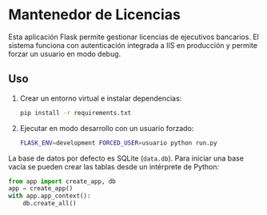 # Mantenedor de Licencias

Esta aplicación Flask permite gestionar licencias de ejecutivos bancarios. El sistema funciona con autenticación integrada a IIS en producción y permite forzar un usuario en modo debug.

## Uso

1. Crear un entorno virtual e instalar dependencias:
   ```bash
   pip install -r requirements.txt
   ```

2. Ejecutar en modo desarrollo con un usuario forzado:
   ```bash
   FLASK_ENV=development FORCED_USER=usuario python run.py
   ```

La base de datos por defecto es SQLite (`data.db`). Para iniciar una base vacía se pueden crear las tablas desde un intérprete de Python:

```python
from app import create_app, db
app = create_app()
with app.app_context():
    db.create_all()
```
